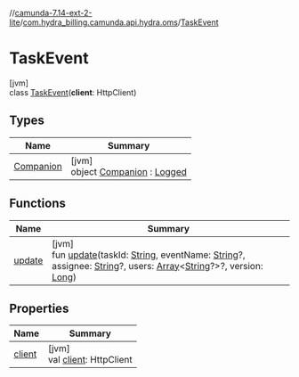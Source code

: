 //[camunda-7.14-ext-2-lite](../../../index.md)/[com.hydra_billing.camunda.api.hydra.oms](../index.md)/[TaskEvent](index.md)

# TaskEvent

[jvm]\
class [TaskEvent](index.md)(**client**: HttpClient)

## Types

| Name | Summary |
|---|---|
| [Companion](-companion/index.md) | [jvm]<br>object [Companion](-companion/index.md) : [Logged](../../com.hydra_billing.camunda.Logger/-logged/index.md) |

## Functions

| Name | Summary |
|---|---|
| [update](update.md) | [jvm]<br>fun [update](update.md)(taskId: [String](https://kotlinlang.org/api/latest/jvm/stdlib/kotlin/-string/index.html), eventName: [String](https://kotlinlang.org/api/latest/jvm/stdlib/kotlin/-string/index.html)?, assignee: [String](https://kotlinlang.org/api/latest/jvm/stdlib/kotlin/-string/index.html)?, users: [Array](https://kotlinlang.org/api/latest/jvm/stdlib/kotlin/-array/index.html)<[String](https://kotlinlang.org/api/latest/jvm/stdlib/kotlin/-string/index.html)?>?, version: [Long](https://kotlinlang.org/api/latest/jvm/stdlib/kotlin/-long/index.html)) |

## Properties

| Name | Summary |
|---|---|
| [client](client.md) | [jvm]<br>val [client](client.md): HttpClient |
